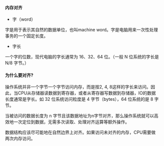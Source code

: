 #### 内存对齐

* 字（word）

字是用于表示其自然的数据单位，也叫machine word。字是电脑用来一次性处理事务的一个固定长度。

* 字长

一个字的位数，现代电脑的字长通常为 16、32、64 位。（一般 N 位系统的字长是 N/8 字节。）

#### 为什么要对齐?

操作系统并非一个字节一个字节访问内存，而是按2, 4, 8这样的字长来访问。因此，当CPU从存储器读数据到寄存器，或者从寄存器写数据到存储器，IO的数据长度通常是字长。如 32 位系统访问粒度是 4 字节（bytes），64 位系统的是 8 字节。

当被访问的数据长度为 n 字节且该数据地址为n字节对齐，那么操作系统就可以高效地一次定位到数据，无需多次读取、处理对齐运算等额外操作。

数据结构应该尽可能地在自然边界上对齐。如果访问未对齐的内存，CPU需要做两次内存访问。
